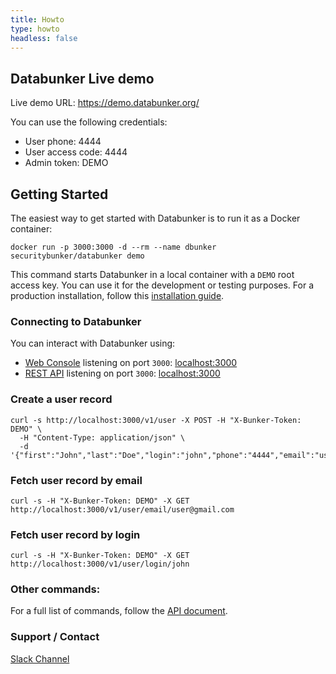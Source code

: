 ```yaml
---
title: Howto
type: howto
headless: false
---
```

## Databunker Live demo

Live demo URL: https://demo.databunker.org/

You can use the following credentials:

* User phone: 4444
* User access code: 4444
* Admin token: DEMO

## Getting Started

The easiest way to get started with Databunker is to run it as a Docker container:

```
docker run -p 3000:3000 -d --rm --name dbunker securitybunker/databunker demo
```

This command starts Databunker in a local container with a `DEMO` root access key. You can use it for the development or testing purposes. For a production installation, follow this [installation guide](https://databunker.org/doc/install/).

### Connecting to Databunker

You can interact with Databunker using:

- [Web Console](https://demo.databunker.org/) listening on port `3000`: [localhost:3000](http://localhost:3000)
- [REST API](https://documenter.getpostman.com/view/11310294/Szmcbz32) listening on port `3000`: [localhost:3000](http://localhost:3000)


### Create a user record

```
curl -s http://localhost:3000/v1/user -X POST -H "X-Bunker-Token: DEMO" \
  -H "Content-Type: application/json" \
  -d '{"first":"John","last":"Doe","login":"john","phone":"4444","email":"user@gmail.com"}'
```

### Fetch user record by email

```
curl -s -H "X-Bunker-Token: DEMO" -X GET http://localhost:3000/v1/user/email/user@gmail.com
```

### Fetch user record by login

```
curl -s -H "X-Bunker-Token: DEMO" -X GET http://localhost:3000/v1/user/login/john
```

### Other commands:

For a full list of commands, follow the [API document](https://documenter.getpostman.com/view/11310294/Szmcbz32).

### Support / Contact

[Slack Channel](https://join.slack.com/t/databunker/shared_invite/zt-b6ukxzw3-JCxv8NJDESL40haM45RNIA)
